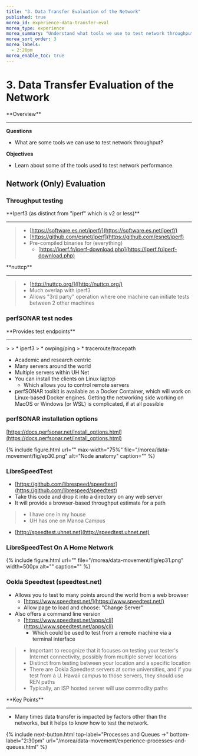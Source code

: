 ```yaml
---
title: "3. Data Transfer Evaluation of the Network"
published: true
morea_id: experience-data-transfer-eval
morea_type: experience
morea_summary: "Understand what tools we use to test network throughput."
morea_sort_order: 3
morea_labels:
  - 2:20pm
morea_enable_toc: true
---
```

# 3. Data Transfer Evaluation of the Network

<div class="alert alert-success mt-3" role="alert" markdown="1">
<i class="fa-solid fa-globe fa-xl"></i> **Overview**
<hr/>
 
**Questions**
* What are some tools we can use to test network throughput? 

**Objectives**
* Learn about some of the tools used to test network performance. 

</div>

## Network (Only) Evaluation

### Throughput testing
<div class="alert alert-info" role="alert" markdown="1">
<i class="fa-solid fa-circle-info fa-xl"></i> **Iperf3 (as distinct from "iperf" which is v2 or less)**
<hr/>

> 
>  * [https://software.es.net/iperf/](https://software.es.net/iperf/)
>  * [https://github.com/esnet/iperf](https://github.com/esnet/iperf)
>  * Pre-compiled binaries for (everything)
>    * [https://iperf.fr/iperf-download.php](https://iperf.fr/iperf-download.php)
</div>

<div class="alert alert-info" role="alert" markdown="1">
<i class="fa-solid fa-circle-info fa-xl"></i> **nuttcp**
<hr/>

> 
>  * [http://nuttcp.org/]([http://nuttcp.org/)
>  * Much overlap with iperf3
>  * Allows "3rd party" operation where one machine can initiate tests between 2 other machines
</div>

### perfSONAR test nodes

<div class="alert alert-info" role="alert" markdown="1">
<i class="fa-solid fa-circle-info fa-xl"></i> **Provides test endpoints**
<hr/>
> 
>  * iperf3
>  * owping/ping
>  * traceroute/tracepath
</div>

* Academic and research centric
* Many servers around the world
* Multiple servers within UH Net
* You can install the clients on Linux laptop
  * Which allows you to control remote servers
* perfSONAR toolkit is available as a Docker Container, which will work on Linux-based Docker engines. Getting the networking side working on MacOS or Windows (or WSL) is complicated, if at all possible

### perfSONAR installation options

[https://docs.perfsonar.net/install_options.html](https://docs.perfsonar.net/install_options.html)

{% include figure.html url="" max-width="75%" file="/morea/data-movement/fig/ep30.png" alt="Node anatomy" caption="" %}

### LibreSpeedTest

* [https://github.com/librespeed/speedtest](https://github.com/librespeed/speedtest)
* Take this code and drop it into a directory on any web server
* It will provide a browser-based throughput estimate for a path

<div class="alert alert-info" role="alert" markdown="1">

>* I have one in my house
>* UH has one on Manoa Campus
</div>


 * [http://speedtest.uhnet.net](http://speedtest.uhnet.net)

### LibreSpeedTest On A Home Network

{% include figure.html url="" file="/morea/data-movement/fig/ep31.png" width=500px alt="" caption="" %}

   
### Ookla Speedtest (speedtest.net)

* Allows you to test to many points around the world from a web browser
  * [https://www.speedtest.net/](https://www.speedtest.net/)
  * Allow page to load and choose: "Change Server"
* Also offers a command line version
  * [https://www.speedtest.net/apps/cli](https://www.speedtest.net/apps/cli)
    * Which could be used to test from a remote machine via a terminal interface
>
>* Important to recognize that it focuses on testing your tester's Internet connectivity, possibly from multiple server locations
>* Distinct from testing between your location and a specific location
>* There are Ookla Speedtest servers at some universities, and if you test from a U. Hawaii campus to those servers, they should use REN paths
>* Typically, an ISP hosted server will use commodity paths

<div class="alert alert-success mt-3" role="alert" markdown="1">
<i class="fa-solid fa-globe fa-xl"></i> **Key Points**
<hr/>

  * Many times data transfer is impacted by factors other than the networks, but it helps to know how to test the network. 
</div>

{% include next-button.html
  top-label="Processes and Queues ->"
  bottom-label="2:30pm"
  url="/morea/data-movement/experience-processes-and-queues.html" %}
